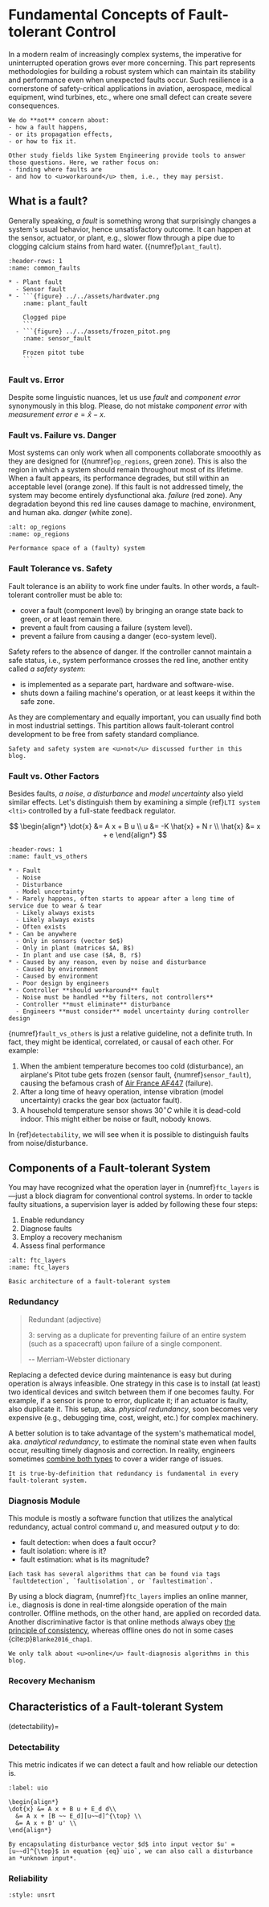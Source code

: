 # Fundamental Concepts of Fault-tolerant Control

In a modern realm of increasingly complex systems, the imperative for uninterrupted operation grows ever more concerning. This part represents methodologies for building a robust system which can maintain its stability and performance even when unexpected faults occur. Such resilience is a cornerstone of safety-critical applications in aviation, aerospace, medical equipment, wind turbines, etc., where one small defect can create severe consequences.

```{admonition} Scope of Work
We do **not** concern about:
- how a fault happens,
- or its propagation effects,
- or how to fix it.

Other study fields like System Engineering provide tools to answer those questions. Here, we rather focus on:
- finding where faults are
- and how to <u>workaround</u> them, i.e., they may persist.
```

## What is a fault?

Generally speaking, *a fault* is something wrong that surprisingly changes a system's usual behavior, hence unsatisfactory outcome. It can happen at the sensor, actuator, or plant, e.g., slower flow through a pipe due to clogging calcium stains from hard water. ({numref}`plant_fault`).

``````{list-table}
:header-rows: 1
:name: common_faults

* - Plant fault
  - Sensor fault
* - ```{figure} ../../assets/hardwater.png
    :name: plant_fault

    Clogged pipe
    ```
  - ```{figure} ../../assets/frozen_pitot.png
    :name: sensor_fault

    Frozen pitot tube
    ```
``````

### Fault vs. Error

Despite some linguistic nuances, let us use *fault* and *component error* synonymously in this blog. Please, do not mistake *component error* with *measurement error* $e = \hat{x} - x$.

### Fault vs. Failure vs. Danger

Most systems can only work when all components collaborate smooothly as they are designed for ({numref}`op_regions`, green zone). This is also the region in which a system should remain throughout most of its lifetime. When a fault appears, its performance degrades, but still within an acceptable level (orange zone). If this fault is not addressed timely, the system may become entirely dysfunctional aka. *failure* (red zone). Any degradation beyond this red line causes damage to machine, environment, and human aka. *danger* (white zone).

```{figure} ../../assets/op_region.svg
:alt: op_regions
:name: op_regions

Performance space of a (faulty) system
```

### Fault Tolerance vs. Safety

Fault tolerance is an ability to work fine under faults. In other words, a fault-tolerant controller must be able to:

- cover a fault (component level) by bringing an orange state back to green, or at least remain there.
- prevent a fault from causing a failure (system level).
- prevent a failure from causing a danger (eco-system level).

Safety refers to the absence of danger. If the controller cannot maintain a safe status, i.e., system performance crosses the red line, another entity called *a safety system*:

- is implemented as a separate part, hardware and software-wise.
- shuts down a failing machine's operation, or at least keeps it within the safe zone.

As they are complementary and equally important, you can usually find both in most industrial settings. This partition allows fault-tolerant control development to be free from safety standard compliance.

```{admonition} Scope of Work
Safety and safety system are <u>not</u> discussed further in this blog.
```

### Fault vs. Other Factors

Besides faults, *a noise*, *a disturbance* and *model uncertainty* also yield similar effects. Let's distinguish them by examining a simple {ref}`LTI system <lti>` controlled by a full-state feedback regulator.

$$
\begin{align*}
\dot{x} &= A x + B u \\
u &= -K \hat{x} + N r \\
\hat{x} &= x + e
\end{align*}
$$

```{list-table} Comparison between a fault and other factors
:header-rows: 1
:name: fault_vs_others

* - Fault
  - Noise
  - Disturbance
  - Model uncertainty
* - Rarely happens, often starts to appear after a long time of service due to wear & tear
  - Likely always exists
  - Likely always exists
  - Often exists
* - Can be anywhere
  - Only in sensors (vector $e$)
  - Only in plant (matrices $A, B$)
  - In plant and use case ($A, B, r$)
* - Caused by any reason, even by noise and disturbance
  - Caused by environment
  - Caused by environment
  - Poor design by engineers
* - Controller **should workaround** fault
  - Noise must be handled **by filters, not controllers**
  - Controller **must eliminate** disturbance
  - Engineers **must consider** model uncertainty during controller design
```

{numref}`fault_vs_others` is just a relative guideline, not a definite truth. In fact, they might be identical, correlated, or causal of each other. For example:

1. When the ambient temperature becomes too cold (disturbance), an airplane's Pitot tube gets frozen (sensor fault, {numref}`sensor_fault`), causing the befamous crash of [Air France AF447](https://en.wikipedia.org/wiki/Air_France_Flight_447) (failure).
2. After a long time of heavy operation, intense vibration (model uncertainty) cracks the gear box (actuator fault).
3. A household temperature sensor shows $30^\circ C$ while it is dead-cold indoor. This might either be noise or fault, nobody knows.

In {ref}`detectability`, we will see when it is possible to distinguish faults from noise/disturbance.

## Components of a Fault-tolerant System

You may have recognized what the operation layer in {numref}`ftc_layers` is—just a block diagram for conventional control systems. In order to tackle faulty situations, a supervision layer is added by following these four steps:

1. Enable redundancy
2. Diagnose faults
3. Employ a recovery mechanism
4. Assess final performance

```{figure} ../../assets/ftc_layers.svg
:alt: ftc_layers
:name: ftc_layers

Basic architecture of a fault-tolerant system
```

### Redundancy

> Redundant (adjective)
>
> 3: serving as a duplicate for preventing failure of an entire system (such as a spacecraft) upon failure of a single component.
>
> -- Merriam-Webster dictionary

Replacing a defected device during maintenance is easy but during operation is always infeasible. One strategy in this case is to install (at least) two identical devices and switch between them if one becomes faulty. For example, if a sensor is prone to error, duplicate it; if an actuator is faulty, also duplicate it. This setup, aka. *physical redundancy*, soon becomes very expensive (e.g., debugging time, cost, weight, etc.) for complex machinery.

A better solution is to take advantage of the system's mathematical model, aka. *analytical redundancy*, to estimate the nominal state even when faults occur, resulting timely diagnosis and correction. In reality, engineers sometimes [combine both types](#ftc_twotank) to cover a wider range of issues.

```{important}
It is true-by-definition that redundancy is fundamental in every fault-tolerant system.
```

### Diagnosis Module

This module is mostly a software function that utilizes the analytical redundancy, actual control command $u$, and measured output $y$ to do:

- fault detection: when does a fault occur?
- fault isolation: where is it?
- fault estimation: what is its magnitude?

```{tip}
Each task has several algorithms that can be found via tags `faultdetection`, `faultisolation`, or `faultestimation`.
```

By using a block diagram, {numref}`ftc_layers` implies an online manner, i.e., diagnosis is done in real-time alongside operation of the main controller. Offline methods, on the other hand, are applied on recorded data. Another discriminative factor is that online methods always obey [the principle of consistency](./consistency_princip.md), whereas offline ones do not in some cases {cite:p}`Blanke2016_chap1`.

```{admonition} Scope of Work
We only talk about <u>online</u> fault-diagnosis algorithms in this blog.
```

### Recovery Mechanism

## Characteristics of a Fault-tolerant System

(detectability)=
### Detectability

This metric indicates if we can detect a fault and how reliable our detection is.

```{math}
:label: uio

\begin{align*}
\dot{x} &= A x + B u + E_d d\\
  &= A x + [B ~~ E_d][u~~d]^{\top} \\
  &= A x + B' u' \\
\end{align*}
```

```{tip}
By encapsulating disturbance vector $d$ into input vector $u' = [u~~d]^{\top}$ in equation {eq}`uio`, we can also call a disturbance an *unknown input*.
```

### Reliability

```{bibliography}
:style: unsrt
```
